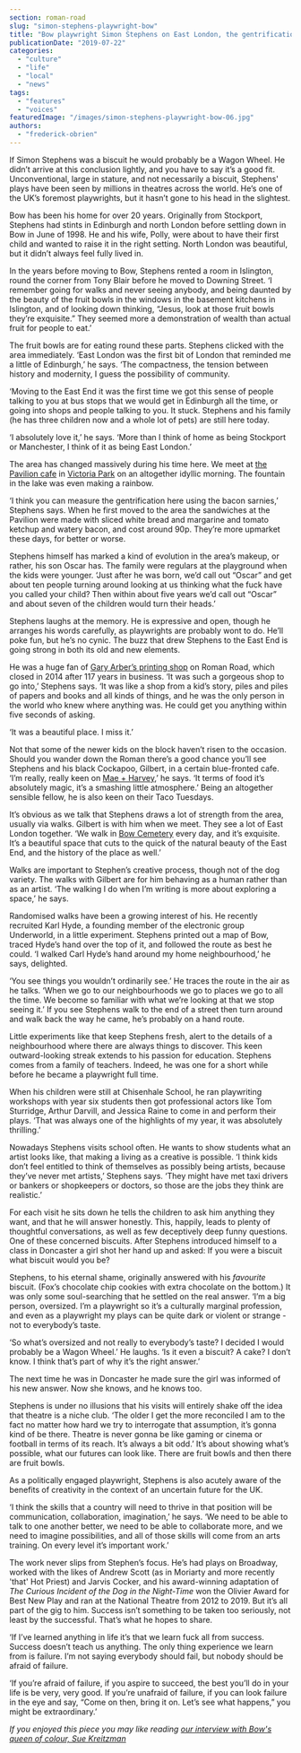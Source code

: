 ```yaml
---
section: roman-road
slug: "simon-stephens-playwright-bow"
title: "Bow playwright Simon Stephens on East London, the gentrification of bacon sarnies, and that Hot Priest"
publicationDate: "2019-07-22"
categories: 
  - "culture"
  - "life"
  - "local"
  - "news"
tags: 
  - "features"
  - "voices"
featuredImage: "/images/simon-stephens-playwright-bow-06.jpg"
authors: 
  - "frederick-obrien"
---
```


If Simon Stephens was a biscuit he would probably be a Wagon Wheel. He didn’t arrive at this conclusion lightly, and you have to say it’s a good fit. Unconventional, large in stature, and not necessarily a biscuit, Stephens' plays have been seen by millions in theatres across the world. He’s one of the UK’s foremost playwrights, but it hasn’t gone to his head in the slightest.

Bow has been his home for over 20 years. Originally from Stockport, Stephens had stints in Edinburgh and north London before settling down in Bow in June of 1998. He and his wife, Polly, were about to have their first child and wanted to raise it in the right setting. North London was beautiful, but it didn’t always feel fully lived in. 

In the years before moving to Bow, Stephens rented a room in Islington, round the corner from Tony Blair before he moved to Downing Street. ‘I remember going for walks and never seeing anybody, and being daunted by the beauty of the fruit bowls in the windows in the basement kitchens in Islington, and of looking down thinking, “Jesus, look at those fruit bowls they’re exquisite.” They seemed more a demonstration of wealth than actual fruit for people to eat.’

The fruit bowls are for eating round these parts. Stephens clicked with the area immediately. ‘East London was the first bit of London that reminded me a little of Edinburgh,’ he says. ‘The compactness, the tension between history and modernity, I guess the possibility of community.

‘Moving to the East End it was the first time we got this sense of people talking to you at bus stops that we would get in Edinburgh all the time, or going into shops and people talking to you. It stuck. Stephens and his family (he has three children now and a whole lot of pets) are still here today. 

‘I absolutely love it,’ he says. ‘More than I think of home as being Stockport or Manchester, I think of it as being East London.’

The area has changed massively during his time here. We meet at [the Pavilion cafe](https://romanroadlondon.com/pavilion-victoria-park-cafe-a-sri-lankan-story/) in [Victoria Park](https://romanroadlondon.com/victoria-park-east-london-bow/) on an altogether idyllic morning. The fountain in the lake was even making a rainbow. 

‘I think you can measure the gentrification here using the bacon sarnies,’ Stephens says. When he first moved to the area the sandwiches at the Pavilion were made with sliced white bread and margarine and tomato ketchup and watery bacon, and cost around 90p. They’re more upmarket these days, for better or worse.

Stephens himself has marked a kind of evolution in the area’s makeup, or rather, his son Oscar has. The family were regulars at the playground when the kids were younger. ‘Just after he was born, we’d call out “Oscar” and get about ten people turning around looking at us thinking what the fuck have you called your child? Then within about five years we’d call out “Oscar” and about seven of the children would turn their heads.’

Stephens laughs at the memory. He is expressive and open, though he arranges his words carefully, as playwrights are probably wont to do. He’ll poke fun, but he’s no cynic. The buzz that drew Stephens to the East End is going strong in both its old and new elements.

He was a huge fan of [Gary Arber’s printing shop](https://romanroadlondon.com/gary-arber-interview/) on Roman Road, which closed in 2014 after 117 years in business. ‘It was such a gorgeous shop to go into,’ Stephens says. ‘It was like a shop from a kid’s story, piles and piles of papers and books and all kinds of things, and he was the only person in the world who knew where anything was. He could get you anything within five seconds of asking.

‘It was a beautiful place. I miss it.’

Not that some of the newer kids on the block haven’t risen to the occasion. Should you wander down the Roman there’s a good chance you’ll see Stephens and his black Cockapoo, Gilbert, in a certain blue-fronted cafe. ‘I’m really, really keen on [Mae + Harvey](https://romanroadlondon.com/mae-and-harvey-cafe/),’ he says. ‘It terms of food it’s absolutely magic, it’s a smashing little atmosphere.’ Being an altogether sensible fellow, he is also keen on their Taco Tuesdays. 

It’s obvious as we talk that Stephens draws a lot of strength from the area, usually via walks. Gilbert is with him when we meet. They see a lot of East London together. ‘We walk in [Bow Cemetery](https://romanroadlondon.com/tower-hamlets-cemetery-park-mile-end/) every day, and it’s exquisite. It’s a beautiful space that cuts to the quick of the natural beauty of the East End, and the history of the place as well.’ 

Walks are important to Stephen’s creative process, though not of the dog variety. The walks with Gilbert are for him behaving as a human rather than as an artist. ‘The walking I do when I’m writing is more about exploring a space,’ he says. 

Randomised walks have been a growing interest of his. He recently recruited Karl Hyde, a founding member of the electronic group Underworld, in a little experiment. Stephens printed out a map of Bow, traced Hyde’s hand over the top of it, and followed the route as best he could. ‘I walked Carl Hyde’s hand around my home neighbourhood,’ he says, delighted. 

‘You see things you wouldn’t ordinarily see.’ He traces the route in the air as he talks. ‘When we go to our neighbourhoods we go to places we go to all the time. We become so familiar with what we’re looking at that we stop seeing it.’ If you see Stephens walk to the end of a street then turn around and walk back the way he came, he’s probably on a hand route.

Little experiments like that keep Stephens fresh, alert to the details of a neighbourhood where there are always things to discover. This keen outward-looking streak extends to his passion for education. Stephens comes from a family of teachers. Indeed, he was one for a short while before he became a playwright full time.

When his children were still at Chisenhale School, he ran playwriting workshops with year six students then got professional actors like Tom Sturridge, Arthur Darvill, and Jessica Raine to come in and perform their plays. ‘That was always one of the highlights of my year, it was absolutely thrilling.’

Nowadays Stephens visits school often. He wants to show students what an artist looks like, that making a living as a creative is possible. ‘I think kids don’t feel entitled to think of themselves as possibly being artists, because they’ve never met artists,’ Stephens says. ‘They might have met taxi drivers or bankers or shopkeepers or doctors, so those are the jobs they think are realistic.’

For each visit he sits down he tells the children to ask him anything they want, and that he will answer honestly. This, happily, leads to plenty of thoughtful conversations, as well as few deceptively deep funny questions. One of these concerned biscuits. After Stephens introduced himself to a class in Doncaster a girl shot her hand up and asked: If you were a biscuit what biscuit would you be? 

Stephens, to his eternal shame, originally answered with his _favourite_ biscuit. (Fox’s chocolate chip cookies with extra chocolate on the bottom.) It was only some soul-searching that he settled on the real answer. ‘I’m a big person, oversized. I’m a playwright so it’s a culturally marginal profession, and even as a playwright my plays can be quite dark or violent or strange - not to everybody’s taste.

‘So what’s oversized and not really to everybody’s taste? I decided I would probably be a Wagon Wheel.’ He laughs. ‘Is it even a biscuit? A cake? I don’t know. I think that’s part of why it’s the right answer.’

The next time he was in Doncaster he made sure the girl was informed of his new answer. Now she knows, and he knows too. 

Stephens is under no illusions that his visits will entirely shake off the idea that theatre is a niche club. ‘The older I get the more reconciled I am to the fact no matter how hard we try to interrogate that assumption, it’s gonna kind of be there. Theatre is never gonna be like gaming or cinema or football in terms of its reach. It’s always a bit odd.’ It’s about showing what’s possible, what our futures can look like. There are fruit bowls and then there are fruit bowls. 

As a politically engaged playwright, Stephens is also acutely aware of the benefits of creativity in the context of an uncertain future for the UK. 

‘I think the skills that a country will need to thrive in that position will be communication, collaboration, imagination,’ he says. ‘We need to be able to talk to one another better, we need to be able to collaborate more, and we need to imagine possibilities, and all of those skills will come from an arts training. On every level it’s important work.’

The work never slips from Stephen’s focus. He’s had plays on Broadway, worked with the likes of Andrew Scott (as in Moriarty and more recently 'that' Hot Priest) and Jarvis Cocker, and his award-winning adaptation of _The Curious Incident of the Dog in the Night-Time_ won the Olivier Award for Best New Play and ran at the National Theatre from 2012 to 2019. But it’s all part of the gig to him. Success isn’t something to be taken too seriously, not least by the successful. That’s what he hopes to share.

‘If I’ve learned anything in life it’s that we learn fuck all from success. Success doesn’t teach us anything. The only thing experience we learn from is failure. I’m not saying everybody should fail, but nobody should be afraid of failure. 

‘If you’re afraid of failure, if you aspire to succeed, the best you’ll do in your life is be very, very good. If you’re unafraid of failure, if you can look failure in the eye and say, “Come on then, bring it on. Let’s see what happens,” you might be extraordinary.’

_If you enjoyed this piece you may like reading [our interview with Bow's queen of colour, Sue Kreitzman](https://romanroadlondon.com/bow-artist-sue-kreitzman-interview/)_
